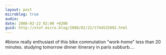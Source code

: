 ```yaml
---
layout: post
microblog: true
audio: 
date: 2008-02-22 02:00 +0200
guid: http://xtof.micro.blog/2008/02/22/t744525892.html
---
```

#bionx really enthusiast of this bike commutation "work-home" less than 20 minutes. studying tomorrow dinner itinerary in paris subburb....
